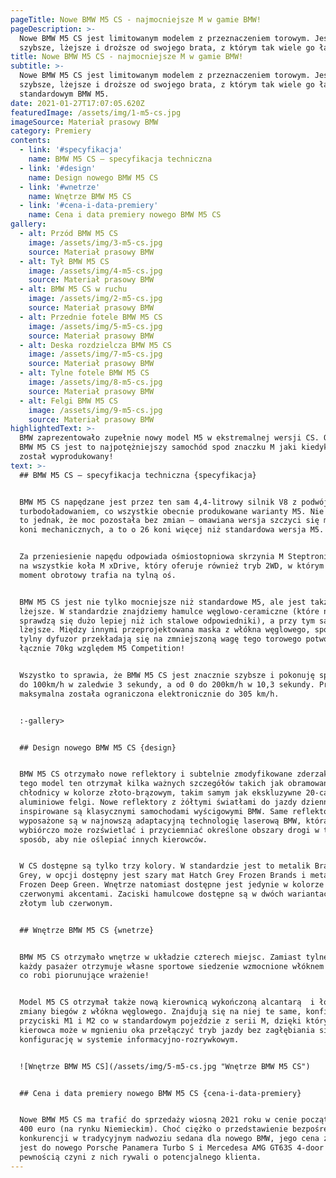 ```yaml
---
pageTitle: Nowe BMW M5 CS - najmocniejsze M w gamie BMW!
pageDescription: >-
  Nowe BMW M5 CS jest limitowanym modelem z przeznaczeniem torowym. Jest
  szybsze, lżejsze i droższe od swojego brata, z którym tak wiele go łączy - M5.
title: Nowe BMW M5 CS - najmocniejsze M w gamie BMW!
subtitle: >-
  Nowe BMW M5 CS jest limitowanym modelem z przeznaczeniem torowym. Jest
  szybsze, lżejsze i droższe od swojego brata, z którym tak wiele go łączy –
  standardowym BMW M5. 
date: 2021-01-27T17:07:05.620Z
featuredImage: /assets/img/1-m5-cs.jpg
imageSource: Materiał prasowy BMW
category: Premiery
contents:
  - link: '#specyfikacja'
    name: BMW M5 CS – specyfikacja techniczna
  - link: '#design'
    name: Design nowego BMW M5 CS
  - link: '#wnetrze'
    name: Wnętrze BMW M5 CS
  - link: '#cena-i-data-premiery'
    name: Cena i data premiery nowego BMW M5 CS
gallery:
  - alt: Przód BMW M5 CS
    image: /assets/img/3-m5-cs.jpg
    source: Materiał prasowy BMW
  - alt: Tył BMW M5 CS
    image: /assets/img/4-m5-cs.jpg
    source: Materiał prasowy BMW
  - alt: BMW M5 CS w ruchu
    image: /assets/img/2-m5-cs.jpg
    source: Materiał prasowy BMW
  - alt: Przednie fotele BMW M5 CS
    image: /assets/img/5-m5-cs.jpg
    source: Materiał prasowy BMW
  - alt: Deska rozdzielcza BMW M5 CS
    image: /assets/img/7-m5-cs.jpg
    source: Materiał prasowy BMW
  - alt: Tylne fotele BMW M5 CS
    image: /assets/img/8-m5-cs.jpg
    source: Materiał prasowy BMW
  - alt: Felgi BMW M5 CS
    image: /assets/img/9-m5-cs.jpg
    source: Materiał prasowy BMW
highlightedText: >-
  BMW zaprezentowało zupełnie nowy model M5 w ekstremalnej wersji CS. Od teraz
  BMW M5 CS jest to najpotężniejszy samochód spod znaczku M jaki kiedykolwiek
  został wyprodukowany!
text: >-
  ## BMW M5 CS – specyfikacja techniczna {specyfikacja}


  BMW M5 CS napędzane jest przez ten sam 4,4-litrowy silnik V8 z podwójnym
  turbodoładowaniem, co wszystkie obecnie produkowane warianty M5. Nie oznacza
  to jednak, że moc pozostała bez zmian – omawiana wersja szczyci się mocą 627
  koni mechanicznych, a to o 26 koni więcej niż standardowa wersja M5. 


  Za przeniesienie napędu odpowiada ośmiostopniowa skrzynia M Steptronic i napęd
  na wszystkie koła M xDrive, który oferuje również tryb 2WD, w którym cały
  moment obrotowy trafia na tylną oś.  


  BMW M5 CS jest nie tylko mocniejsze niż standardowe M5, ale jest także
  lżejsze. W standardzie znajdziemy hamulce węglowo-ceramiczne (które na torze
  sprawdzą się dużo lepiej niż ich stalowe odpowiedniki), a przy tym są o 23 kg
  lżejsze. Między innymi przeprojektowana maska z włókna węglowego, spojler oraz
  tylny dyfuzor przekładają się na zmniejszoną wagę tego torowego potwora o
  łącznie 70kg względem M5 Competition! 


  Wszystko to sprawia, że BMW M5 CS jest znacznie szybsze i pokonuję sprint od 0
  do 100km/h w zaledwie 3 sekundy, a od 0 do 200km/h w 10,3 sekundy. Prędkość
  maksymalna została ograniczona elektronicznie do 305 km/h. 


  :-gallery>


  ## Design nowego BMW M5 CS {design}


  BMW M5 CS otrzymało nowe reflektory i subtelnie zmodyfikowane zderzaki. Do
  tego model ten otrzymał kilka ważnych szczegółów takich jak obramowanie osłony
  chłodnicy w kolorze złoto-brązowym, takim samym jak ekskluzywne 20-calowe
  aluminiowe felgi. Nowe reflektory z żółtymi światłami do jazdy dziennej
  inspirowane są klasycznymi samochodami wyścigowymi BMW. Same reflektory
  wyposażone są w najnowszą adaptacyjną technologię laserową BMW, która
  wybiórczo może rozświetlać i przyciemniać określone obszary drogi w taki
  sposób, aby nie oślepiać innych kierowców. 


  W CS dostępne są tylko trzy kolory. W standardzie jest to metalik Brands Hatch
  Grey, w opcji dostępny jest szary mat Hatch Grey Frozen Brands i metalizowany
  Frozen Deep Green. Wnętrze natomiast dostępne jest jedynie w kolorze czarnym z
  czerwonymi akcentami. Zaciski hamulcowe dostępne są w dwóch wariantach –
  złotym lub czerwonym.


  ## Wnętrze BMW M5 CS {wnetrze}


  BMW M5 CS otrzymało wnętrze w układzie czterech miejsc. Zamiast tylnej kanapy
  każdy pasażer otrzymuje własne sportowe siedzenie wzmocnione włóknem węglowym,
  co robi piorunujące wrażenie!


  Model M5 CS otrzymał także nową kierownicą wykończoną alcantarą  i łopatki
  zmiany biegów z włókna węglowego. Znajdują się na niej te same, konfigurowalne
  przyciski M1 i M2 co w standardowym pojeździe z serii M, dzięki którym,
  kierowca może w mgnieniu oka przełączyć tryb jazdy bez zagłębiania się w
  konfigurację w systemie informacyjno-rozrywkowym. 


  ![Wnętrze BMW M5 CS](/assets/img/5-m5-cs.jpg "Wnętrze BMW M5 CS")


  ## Cena i data premiery nowego BMW M5 CS {cena-i-data-premiery}


  Nowe BMW M5 CS ma trafić do sprzedaży wiosną 2021 roku w cenie początkowej 180
  400 euro (na rynku Niemieckim). Choć ciężko o przedstawienie bezpośredniej
  konkurencji w tradycyjnym nadwoziu sedana dla nowego BMW, jego cena zbliżona
  jest do nowego Porsche Panamera Turbo S i Mercedesa AMG GT63S 4-door co z
  pewnością czyni z nich rywali o potencjalnego klienta.
---
```


